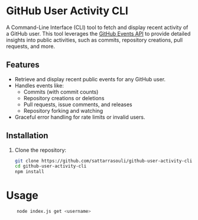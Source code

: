 # GitHub User Activity CLI

A Command-Line Interface (CLI) tool to fetch and display recent activity of a GitHub user. This tool leverages the [GitHub Events API](https://docs.github.com/en/rest/activity/events) to provide detailed insights into public activities, such as commits, repository creations, pull requests, and more.

## Features

- Retrieve and display recent public events for any GitHub user.
- Handles events like:
  - Commits (with commit counts)
  - Repository creations or deletions
  - Pull requests, issue comments, and releases
  - Repository forking and watching
- Graceful error handling for rate limits or invalid users.

## Installation

1. Clone the repository:
   ```bash
   git clone https://github.com/sattarrasouli/github-user-activity-cli.git
   cd github-user-activity-cli
   npm install

# Usage

```bash
    node index.js get <username>